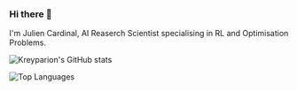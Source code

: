 ### Hi there 👋

I'm Julien Cardinal, AI Reaserch Scientist specialising in RL and Optimisation Problems.
<!--
**Kreyparion/Kreyparion** is a ✨ _special_ ✨ repository because its `README.md` (this file) appears on your GitHub profile.

Here are some ideas to get you started:

- 🔭 I’m currently working on ...
- 🌱 I’m currently learning ...
- 👯 I’m looking to collaborate on ...
- 🤔 I’m looking for help with ...
- 💬 Ask me about ...
- 📫 How to reach me: ...
- 😄 Pronouns: ...
- ⚡ Fun fact: ...
-->

![Kreyparion's GitHub stats](https://github-readme-stats.vercel.app/api?username=kreyparion&show_icons=true&theme=radical)

![Top Languages](https://github-readme-stats.vercel.app/api/top-langs/?username=kreyparion&theme=radical&count_private=true&hide=Jupyter%20Notebook&hide=HTML&hide=CSS)
